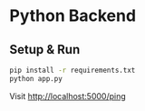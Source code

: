 # Python Backend

## Setup & Run

```bash
pip install -r requirements.txt
python app.py
```

Visit [http://localhost:5000/ping](http://localhost:5000/ping)
